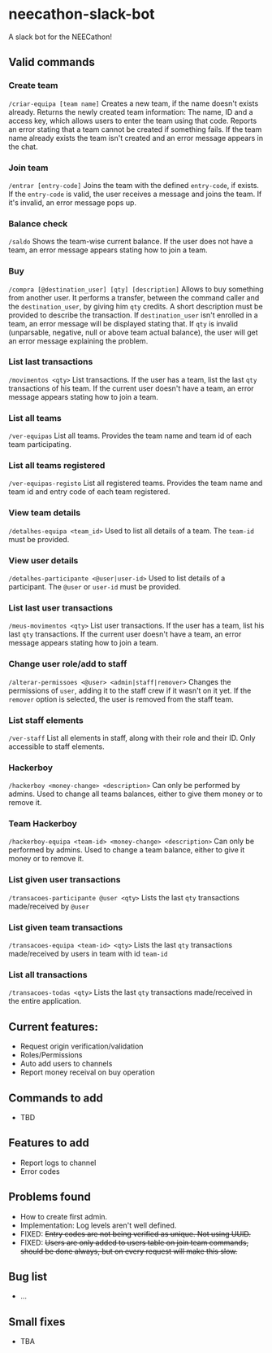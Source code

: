 # neecathon-slack-bot
A slack bot for the NEECathon!

## Valid commands
### Create team
`/criar-equipa [team name]`
Creates a new team, if the name doesn't exists already.  Returns the newly created team information: The name, ID and a access key, which allows users to enter the team using that code. Reports an error stating that a team cannot be created if something fails. If the team name already exists the team isn't created and an error message appears in the chat.
### Join team
`/entrar [entry-code]`
Joins the team with the defined `entry-code`, if exists. If the `entry-code` is valid, the user receives a message and joins the team. If it's invalid, an error message pops up.
### Balance check
`/saldo`
Shows the team-wise current balance. If the user does not have a team, an error message appears stating how to join a team.
### Buy
`/compra [@destination_user] [qty] [description]`
Allows to buy something from another user. It performs a transfer, between the command caller and the `destination_user`, by giving him `qty` credits. A short description must be provided to describe the transaction. If `destination_user` isn't enrolled in a team, an error message will be displayed stating that. If `qty` is invalid (unparsable, negative, null or above team actual balance), the user will get an error message explaining the problem.
### List last transactions
`/movimentos <qty>`
List transactions. If the user has a team, list the last `qty` transactions of his team. If the current user doesn't have a team, an error message appears stating how to join a team.
### List all teams
`/ver-equipas`
List all teams. Provides the team name and team id of each team participating.
### List all teams registered
`/ver-equipas-registo`
List all registered teams. Provides the team name and team id and entry code of each team registered.
### View team details
`/detalhes-equipa <team_id>`
Used to list all details of a team. The `team-id` must be provided.
### View user details
`/detalhes-participante <@user|user-id>`
Used to list details of a participant. The `@user` or `user-id` must be provided.
### List last user transactions
`/meus-movimentos <qty>`
List user transactions. If the user has a team, list his last `qty` transactions. If the current user doesn't have a team, an error message appears stating how to join a team.
### Change user role/add to staff
`/alterar-permissoes <@user> <admin|staff|remover>`
Changes the permissions of `user`, adding it to the staff crew if it wasn't on it yet. If the `remover` option is selected, the user is removed from the staff team.
### List staff elements
`/ver-staff`
List all elements in staff, along with their role and their ID. Only accessible to staff elements.
### Hackerboy
`/hackerboy <money-change> <description>`
Can only be performed by admins. Used to change all teams balances, either to give them money or to remove it.
### Team Hackerboy
`/hackerboy-equipa <team-id> <money-change> <description>`
Can only be performed by admins. Used to change a team balance, either to give it money or to remove it.
### List given user transactions
`/transacoes-participante @user <qty>`
Lists the last `qty` transactions made/received by `@user`
### List given team transactions
`/transacoes-equipa <team-id> <qty>`
Lists the last `qty` transactions made/received by users in team with id `team-id`
### List all transactions
`/transacoes-todas <qty>`
Lists the last `qty` transactions made/received in the entire application.

## Current features:
- Request origin verification/validation
- Roles/Permissions
- Auto add users to channels
- Report money receival on buy operation

## Commands to add
- TBD

## Features to add
- Report logs to channel
- Error codes

## Problems found
- How to create first admin.
- Implementation: Log levels aren't well defined.
- FIXED: ~~Entry codes are not being verified as unique. Not using UUID.~~
- FIXED: ~~Users are only added to users table on join team commands, should be done always, but on every request will make this slow.~~

## Bug list
- ...

## Small fixes
- TBA